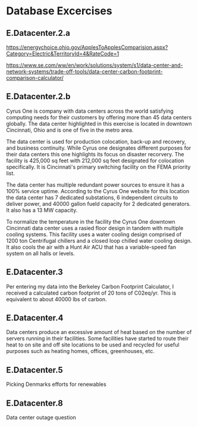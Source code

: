 # Database Excercises

## E.Datacenter.2.a

https://energychoice.ohio.gov/ApplesToApplesComparision.aspx?Category=Electric&TerritoryId=4&RateCode=1

https://www.se.com/ww/en/work/solutions/system/s1/data-center-and-network-systems/trade-off-tools/data-center-carbon-footprint-comparison-calculator/


## E.Datacenter.2.b

Cyrus One is company with data centers across the world satisfying computing needs for their customers by offering more than 45 data centers globally. The data center highlighted in this exercise is located in downtown Cincinnati, Ohio and is one of five in the metro area. 

The data center is used for production colocation, back-up and recovery, and business continuity. While Cyrus one designates different purposes for their data centers this one highlights its focus on disaster recorvery. The facility is 425,000 sq feet with 212,000 sq feet designated for colocation specifically. It is Cincinnati's primary switching facility on the FEMA priority list.  

The data center has multiple redundant power sources to ensure it has a 100% service uptime. According to the Cyrus One website for this location the data center has 7 dedicated substations, 6 independent circuits to deliver power, and 40000 gallon fueld capacity for 2 dedicated generators. It also has a 13 MW capacity.

To normalize the temperature in the facility the Cyrus One downtown Cincinnati data center uses a rasied floor design in tandem with multiple cooling systems. This facility uses a water cooling design comprised of 1200 ton Centrifugal chillers and a closed loop chilled water cooling design. It also cools the air with a Hunt Air ACU that has a variable-speed fan system on all halls or levels. 

## E.Datacenter.3

Per entering my data into the Berkeley Carbon Footprint Calculator, I received a calculated carbon footprint of 20 tons of C02eq/yr. This is equivalent to about 40000 lbs of carbon.

## E.Datacenter.4

Data centers produce an excessive amount of heat based on the number of servers running in their facilities. Some facilities have started to route their heat to on site and off site locations to be used and recycled for useful purposes such as heating homes, offices, greenhouses, etc.

## E.Datacenter.5

Picking Denmarks efforts for renewables

## E.Datacenter.8

Data center outage question